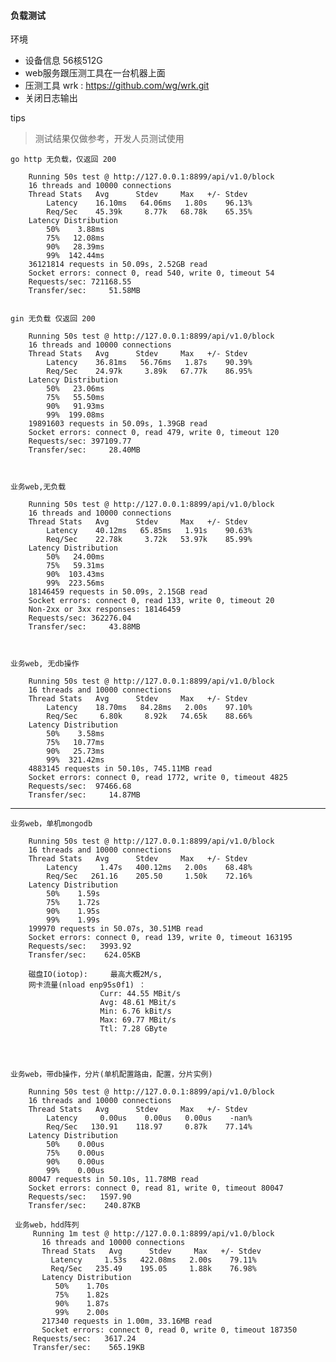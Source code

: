 #### 负载测试
环境
* 设备信息 56核512G
* web服务跟压测工具在一台机器上面
* 压测工具 wrk : https://github.com/wg/wrk.git
* 关闭日志输出 

tips
> 测试结果仅做参考，开发人员测试使用


    go http 无负载，仅返回 200 

        Running 50s test @ http://127.0.0.1:8899/api/v1.0/block
        16 threads and 10000 connections
        Thread Stats   Avg      Stdev     Max   +/- Stdev
            Latency    16.10ms   64.06ms   1.80s    96.13%
            Req/Sec    45.39k     8.77k   68.78k    65.35%
        Latency Distribution
            50%    3.88ms
            75%   12.08ms
            90%   28.39ms
            99%  142.44ms
        36121814 requests in 50.09s, 2.52GB read
        Socket errors: connect 0, read 540, write 0, timeout 54
        Requests/sec: 721168.55
        Transfer/sec:     51.58MB


    gin 无负载 仅返回 200 

        Running 50s test @ http://127.0.0.1:8899/api/v1.0/block
        16 threads and 10000 connections
        Thread Stats   Avg      Stdev     Max   +/- Stdev
            Latency    36.81ms   56.76ms   1.87s    90.39%
            Req/Sec    24.97k     3.89k   67.77k    86.95%
        Latency Distribution
            50%   23.06ms
            75%   55.50ms
            90%   91.93ms
            99%  199.08ms
        19891603 requests in 50.09s, 1.39GB read
        Socket errors: connect 0, read 479, write 0, timeout 120
        Requests/sec: 397109.77
        Transfer/sec:     28.40MB



    业务web,无负载

        Running 50s test @ http://127.0.0.1:8899/api/v1.0/block
        16 threads and 10000 connections
        Thread Stats   Avg      Stdev     Max   +/- Stdev
            Latency    40.12ms   65.85ms   1.91s    90.63%
            Req/Sec    22.78k     3.72k   53.97k    85.99%
        Latency Distribution
            50%   24.00ms
            75%   59.31ms
            90%  103.43ms
            99%  223.56ms
        18146459 requests in 50.09s, 2.15GB read
        Socket errors: connect 0, read 133, write 0, timeout 20
        Non-2xx or 3xx responses: 18146459
        Requests/sec: 362276.04
        Transfer/sec:     43.88MB



    业务web, 无db操作

        Running 50s test @ http://127.0.0.1:8899/api/v1.0/block
        16 threads and 10000 connections
        Thread Stats   Avg      Stdev     Max   +/- Stdev
            Latency    18.70ms   84.28ms   2.00s    97.10%
            Req/Sec     6.80k     8.92k   74.65k    88.66%
        Latency Distribution
            50%    3.58ms
            75%   10.77ms
            90%   25.73ms
            99%  321.42ms
        4883145 requests in 50.10s, 745.11MB read
        Socket errors: connect 0, read 1772, write 0, timeout 4825
        Requests/sec:  97466.68
        Transfer/sec:     14.87MB

 ------------------------- 


    业务web，单机mongodb

        Running 50s test @ http://127.0.0.1:8899/api/v1.0/block
        16 threads and 10000 connections
        Thread Stats   Avg      Stdev     Max   +/- Stdev
            Latency     1.47s   400.12ms   2.00s    68.48%
            Req/Sec   261.16    205.50     1.50k    72.16%
        Latency Distribution
            50%    1.59s 
            75%    1.72s 
            90%    1.95s 
            99%    1.99s 
        199970 requests in 50.07s, 30.51MB read
        Socket errors: connect 0, read 139, write 0, timeout 163195
        Requests/sec:   3993.92
        Transfer/sec:    624.05KB

        磁盘IO(iotop):     最高大概2M/s,
        网卡流量(nload enp95s0f1) ：
                        Curr: 44.55 MBit/s
                        Avg: 48.61 MBit/s
                        Min: 6.76 kBit/s
                        Max: 69.77 MBit/s
                        Ttl: 7.28 GByte




    业务web，带db操作，分片(单机配置路由，配置，分片实例)

        Running 50s test @ http://127.0.0.1:8899/api/v1.0/block
        16 threads and 10000 connections
        Thread Stats   Avg      Stdev     Max   +/- Stdev
            Latency     0.00us    0.00us   0.00us    -nan%
            Req/Sec   130.91    118.97     0.87k    77.14%
        Latency Distribution
            50%    0.00us
            75%    0.00us
            90%    0.00us
            99%    0.00us
        80047 requests in 50.10s, 11.78MB read
        Socket errors: connect 0, read 81, write 0, timeout 80047
        Requests/sec:   1597.90
        Transfer/sec:    240.87KB

     业务web，hdd阵列
         Running 1m test @ http://127.0.0.1:8899/api/v1.0/block
           16 threads and 10000 connections
           Thread Stats   Avg      Stdev     Max   +/- Stdev
             Latency     1.53s   422.08ms   2.00s    79.11%
             Req/Sec   235.49    195.05     1.88k    76.98%
           Latency Distribution
              50%    1.70s 
              75%    1.82s 
              90%    1.87s 
              99%    2.00s 
           217340 requests in 1.00m, 33.16MB read
           Socket errors: connect 0, read 0, write 0, timeout 187350
         Requests/sec:   3617.24
         Transfer/sec:    565.19KB
   

        



    








